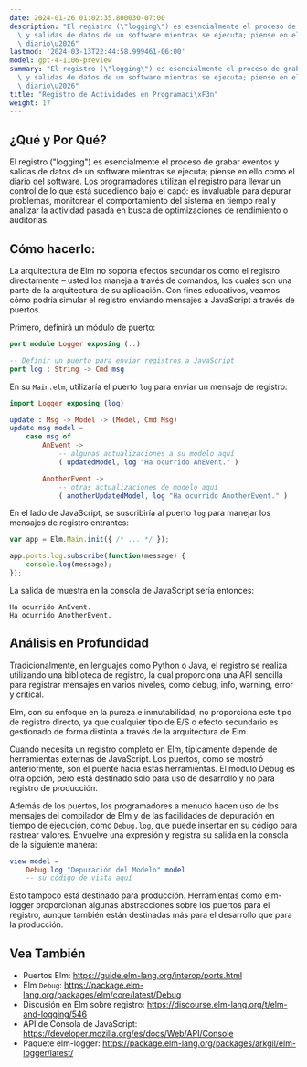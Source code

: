 ```yaml
---
date: 2024-01-26 01:02:35.800030-07:00
description: "El registro (\"logging\") es esencialmente el proceso de grabar eventos\
  \ y salidas de datos de un software mientras se ejecuta; piense en ello como el\
  \ diario\u2026"
lastmod: '2024-03-13T22:44:58.999461-06:00'
model: gpt-4-1106-preview
summary: "El registro (\"logging\") es esencialmente el proceso de grabar eventos\
  \ y salidas de datos de un software mientras se ejecuta; piense en ello como el\
  \ diario\u2026"
title: "Registro de Actividades en Programaci\xF3n"
weight: 17
---
```


## ¿Qué y Por Qué?
El registro ("logging") es esencialmente el proceso de grabar eventos y salidas de datos de un software mientras se ejecuta; piense en ello como el diario del software. Los programadores utilizan el registro para llevar un control de lo que está sucediendo bajo el capó: es invaluable para depurar problemas, monitorear el comportamiento del sistema en tiempo real y analizar la actividad pasada en busca de optimizaciones de rendimiento o auditorías.

## Cómo hacerlo:
La arquitectura de Elm no soporta efectos secundarios como el registro directamente – usted los maneja a través de comandos, los cuales son una parte de la arquitectura de su aplicación. Con fines educativos, veamos cómo podría simular el registro enviando mensajes a JavaScript a través de puertos.

Primero, definirá un módulo de puerto:

```Elm
port module Logger exposing (..)

-- Definir un puerto para enviar registros a JavaScript
port log : String -> Cmd msg
```

En su `Main.elm`, utilizaría el puerto `log` para enviar un mensaje de registro:

```Elm
import Logger exposing (log)

update : Msg -> Model -> (Model, Cmd Msg)
update msg model =
    case msg of
        AnEvent ->
            -- algunas actualizaciones a su modelo aquí
            ( updatedModel, log "Ha ocurrido AnEvent." )

        AnotherEvent ->
            -- otras actualizaciones de modelo aquí
            ( anotherUpdatedModel, log "Ha ocurrido AnotherEvent." )
```

En el lado de JavaScript, se suscribiría al puerto `log` para manejar los mensajes de registro entrantes:

```JavaScript
var app = Elm.Main.init({ /* ... */ });

app.ports.log.subscribe(function(message) {
    console.log(message);
});
```

La salida de muestra en la consola de JavaScript sería entonces:

```
Ha ocurrido AnEvent.
Ha ocurrido AnotherEvent.
```

## Análisis en Profundidad
Tradicionalmente, en lenguajes como Python o Java, el registro se realiza utilizando una biblioteca de registro, la cual proporciona una API sencilla para registrar mensajes en varios niveles, como debug, info, warning, error y critical.

Elm, con su enfoque en la pureza e inmutabilidad, no proporciona este tipo de registro directo, ya que cualquier tipo de E/S o efecto secundario es gestionado de forma distinta a través de la arquitectura de Elm.

Cuando necesita un registro completo en Elm, típicamente depende de herramientas externas de JavaScript. Los puertos, como se mostró anteriormente, son el puente hacia estas herramientas. El módulo Debug es otra opción, pero está destinado solo para uso de desarrollo y no para registro de producción.

Además de los puertos, los programadores a menudo hacen uso de los mensajes del compilador de Elm y de las facilidades de depuración en tiempo de ejecución, como `Debug.log`, que puede insertar en su código para rastrear valores. Envuelve una expresión y registra su salida en la consola de la siguiente manera:

```Elm
view model =
    Debug.log "Depuración del Modelo" model
    -- su código de vista aquí
```

Esto tampoco está destinado para producción. Herramientas como elm-logger proporcionan algunas abstracciones sobre los puertos para el registro, aunque también están destinadas más para el desarrollo que para la producción.

## Vea También
- Puertos Elm: https://guide.elm-lang.org/interop/ports.html
- Elm `Debug`: https://package.elm-lang.org/packages/elm/core/latest/Debug
- Discusión en Elm sobre registro: https://discourse.elm-lang.org/t/elm-and-logging/546
- API de Consola de JavaScript: https://developer.mozilla.org/es/docs/Web/API/Console
- Paquete elm-logger: https://package.elm-lang.org/packages/arkgil/elm-logger/latest/
